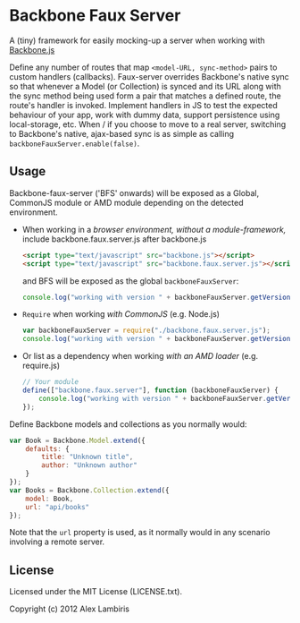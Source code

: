 Backbone Faux Server
====================

A (tiny) framework for easily mocking-up a server when working with [Backbone.js](https://github.com/documentcloud/backbone)

Define any number of routes that map `<model-URL, sync-method>` pairs to custom handlers (callbacks). Faux-server overrides Backbone's native sync so that whenever a Model (or Collection) is synced and its URL along with the sync method being used form a pair that matches a defined route, the route's handler is invoked. Implement handlers in JS to test the expected behaviour of your app, work with dummy data, support persistence using local-storage, etc. When / if you choose to move to a real server, switching to Backbone's native, ajax-based sync is as simple as calling `backboneFauxServer.enable(false)`.

Usage
-----

Backbone-faux-server ('BFS' onwards) will be exposed as a Global, CommonJS module or AMD module depending on the detected environment. 

* When working in a *browser environment, without a module-framework,* include backbone.faux.server.js after backbone.js

    ```html
    <script type="text/javascript" src="backbone.js"></script>
    <script type="text/javascript" src="backbone.faux.server.js"></script>
    ```

    and BFS will be exposed as the global `backboneFauxServer`:

    ```javascript
    console.log("working with version " + backboneFauxServer.getVersion());
    ```

* `Require` when working *with CommonJS* (e.g. Node.js)

    ```javascript
    var backboneFauxServer = require("./backbone.faux.server.js");
    console.log("working with version " + backboneFauxServer.getVersion());
    ```

* Or list as a dependency when working *with an AMD loader* (e.g. require.js)

    ```javascript
    // Your module
    define(["backbone.faux.server"], function (backboneFauxServer) {
    	console.log("working with version " + backboneFauxServer.getVersion());
    });
    ```

Define Backbone models and collections as you normally would:

```javascript
var Book = Backbone.Model.extend({
	defaults: {
		title: "Unknown title",
		author: "Unknown author"
	}
});
var Books = Backbone.Collection.extend({
	model: Book,
	url: "api/books"
});
```

Note that the `url` property is used, as it normally would in any scenario involving a remote server.

License
-------

Licensed under the MIT License (LICENSE.txt).

Copyright (c) 2012 Alex Lambiris

